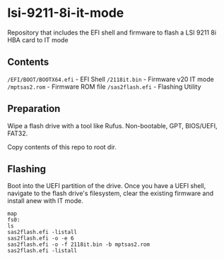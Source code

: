 # lsi-9211-8i-it-mode
Repository that includes the EFI shell and firmware to flash a LSI 9211 8i HBA card to IT mode

## Contents
`/EFI/BOOT/BOOTX64.efi` - EFI Shell
`/2118it.bin` - Firmware v20 IT mode
`/mptsas2.rom` - Firmware ROM file
`/sas2flash.efi` - Flashing Utility

## Preparation

Wipe a flash drive with a tool like Rufus. Non-bootable, GPT, BIOS/UEFI, FAT32. 

Copy contents of this repo to root dir.

## Flashing

Boot into the UEFI partition of the drive. Once you have a UEFI shell, navigate to the flash drive's filesystem, clear the existing firmware and install anew with IT mode.

```dos
map
fs0:
ls
sas2flash.efi -listall
sas2flash.efi -o -e 6
sas2flash.efi -o -f 2118it.bin -b mptsas2.rom
sas2flash.efi -listall
```
